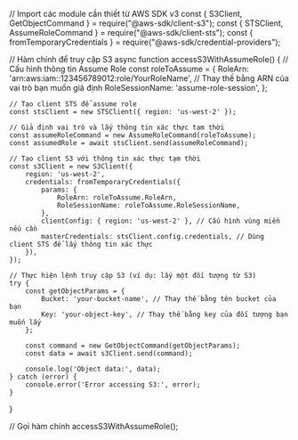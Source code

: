 // Import các module cần thiết từ AWS SDK v3
const { S3Client, GetObjectCommand } = require("@aws-sdk/client-s3");
const { STSClient, AssumeRoleCommand } = require("@aws-sdk/client-sts");
const { fromTemporaryCredentials } = require("@aws-sdk/credential-providers");

// Hàm chính để truy cập S3
async function accessS3WithAssumeRole() {
    // Cấu hình thông tin Assume Role
    const roleToAssume = {
        RoleArn: 'arn:aws:iam::123456789012:role/YourRoleName', // Thay thế bằng ARN của vai trò bạn muốn giả định
        RoleSessionName: 'assume-role-session',
    };

    // Tạo client STS để assume role
    const stsClient = new STSClient({ region: 'us-west-2' });

    // Giả định vai trò và lấy thông tin xác thực tạm thời
    const assumeRoleCommand = new AssumeRoleCommand(roleToAssume);
    const assumedRole = await stsClient.send(assumeRoleCommand);

    // Tạo client S3 với thông tin xác thực tạm thời
    const s3Client = new S3Client({
        region: 'us-west-2',
        credentials: fromTemporaryCredentials({
            params: {
                RoleArn: roleToAssume.RoleArn,
                RoleSessionName: roleToAssume.RoleSessionName,
            },
            clientConfig: { region: 'us-west-2' }, // Cấu hình vùng miền nếu cần
            masterCredentials: stsClient.config.credentials, // Dùng client STS để lấy thông tin xác thực
        }),
    });

    // Thực hiện lệnh truy cập S3 (ví dụ: lấy một đối tượng từ S3)
    try {
        const getObjectParams = {
            Bucket: 'your-bucket-name', // Thay thế bằng tên bucket của bạn
            Key: 'your-object-key', // Thay thế bằng key của đối tượng bạn muốn lấy
        };

        const command = new GetObjectCommand(getObjectParams);
        const data = await s3Client.send(command);

        console.log('Object data:', data);
    } catch (error) {
        console.error('Error accessing S3:', error);
    }
}

// Gọi hàm chính
accessS3WithAssumeRole();
